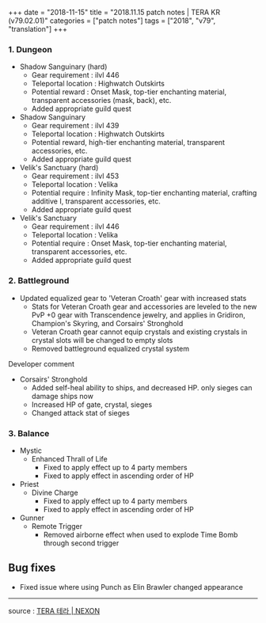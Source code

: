 +++
date = "2018-11-15"
title = "2018.11.15 patch notes | TERA KR (v79.02.01)"
categories = ["patch notes"]
tags = ["2018", "v79", "translation"]
+++

### 1. Dungeon
- Shadow Sanguinary (hard)
  - Gear requirement : ilvl 446
  - Teleportal location : Highwatch Outskirts
  - Potential reward : Onset Mask, top-tier enchanting material, transparent accessories (mask, back), etc.
  - Added appropriate guild quest
- Shadow Sanguinary
  - Gear requirement : ilvl 439
  - Teleportal location : Highwatch Outskirts
  - Potential reward, high-tier enchanting material, transparent accessories, etc.
  - Added appropriate guild quest
- Velik's Sanctuary (hard)
  - Gear requirement : ilvl 453
  - Teleportal location : Velika
  - Potential require : Infinity Mask, top-tier enchanting material, crafting additive I, transparent accessories, etc.
  - Added appropriate guild quest
- Velik's Sanctuary
  - Gear requirement : ilvl 446
  - Teleportal location : Velika
  - Potential require : Onset Mask, top-tier enchanting material, transparent accessories, etc.
  - Added appropriate guild quest

### 2. Battleground
- Updated equalized gear to 'Veteran Croath' gear with increased stats
  - Stats for Veteran Croath gear and accessories are leveled to the new PvP +0 gear with Transcendence jewelry, and applies in Gridiron, Champion's Skyring, and Corsairs' Stronghold
  - Veteran Croath gear cannot equip crystals and existing crystals in crystal slots will be changed to empty slots
  - Removed battleground equalized crystal system

Developer comment

- Corsairs' Stronghold
  - Added self-heal ability to ships, and decreased HP. only sieges can damage ships now
  - Increased HP of gate, crystal, sieges
  - Changed attack stat of sieges

### 3. Balance
- Mystic
  - Enhanced Thrall of Life
    - Fixed to apply effect up to 4 party members
    - Fixed to apply effect in ascending order of HP
- Priest
  - Divine Charge
    - Fixed to apply effect up to 4 party members
    - Fixed to apply effect in ascending order of HP
- Gunner
  - Remote Trigger
    - Removed airborne effect when used to explode Time Bomb through second trigger

## Bug fixes

- Fixed issue where using Punch as Elin Brawler changed appearance

----

source : [TERA 테라 | NEXON](http://tera.nexon.com/news/update/view.aspx?n4articlesn=365)
